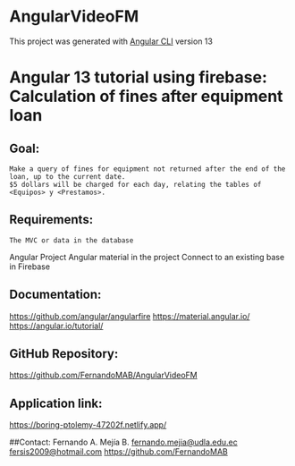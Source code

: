 # AngularVideoFM

This project was generated with [Angular CLI](https://github.com/angular/angular-cli) version 13


# Angular 13 tutorial using firebase: Calculation of fines after equipment loan

## Goal: 
	Make a query of fines for equipment not returned after the end of the loan, up to the current date.
	$5 dollars will be charged for each day, relating the tables of <Equipos> y <Prestamos>.
 
## Requirements: 
	The MVC or data in the database
  Angular Project
  Angular material in the project
  Connect to an existing base in Firebase

 ## Documentation:
https://github.com/angular/angularfire
https://material.angular.io/
https://angular.io/tutorial/

 ## GitHub Repository:
https://github.com/FernandoMAB/AngularVideoFM

 ## Application link:
https://boring-ptolemy-47202f.netlify.app/

 ##Contact:
Fernando A. Mejía B.
fernando.mejia@udla.edu.ec
fersis2009@hotmail.com
https://github.com/FernandoMAB
